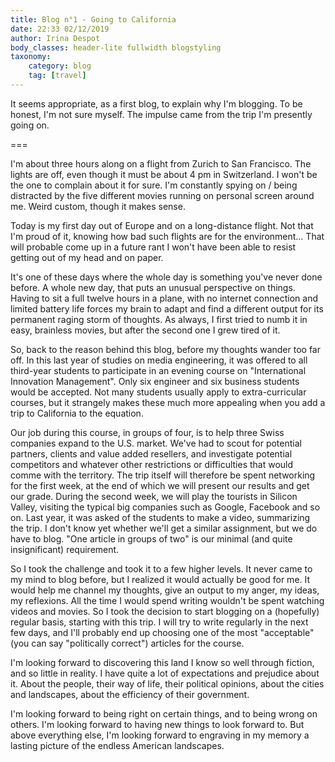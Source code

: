 ```yaml
---
title: Blog n°1 - Going to California
date: 22:33 02/12/2019 
author: Irina Despot
body_classes: header-lite fullwidth blogstyling
taxonomy:
    category: blog
    tag: [travel]
---
```


It seems appropriate, as a first blog, to explain why I'm blogging. To be honest, I'm not sure myself. The impulse came from the trip I'm presently going on.

===

I'm about three hours along on a flight from Zurich to San Francisco. The lights are off, even though it must be about 4 pm in Switzerland. I won't be the one to complain about it for sure. I'm constantly spying on / being distracted by the five different movies running on personal screen around me. Weird custom, though it makes sense.
 
Today is my first day out of Europe and on a long-distance flight. Not that I'm proud of it, knowing how bad such flights are for the environment… That will probable come up in a future rant I won't have been able to resist getting out of my head and on paper.
 
It's one of these days where the whole day is something you've never done before. A whole new day, that puts an unusual perspective on things. Having to sit a full twelve hours in a plane, with no internet connection and limited battery life forces my brain to adapt and find a different output for its permanent raging storm of thoughts. As always, I first tried to numb it in easy, brainless movies, but after the second one I grew tired of it.
 
So, back to the reason behind this blog, before my thoughts wander too far off. In this last year of studies on media engineering, it was offered to all third-year students to participate in an evening course on "International Innovation Management". Only six engineer and six business students would be accepted. Not many students usually apply to extra-curricular courses, but it strangely makes these much more appealing when you add a trip to California to the equation.
 
Our job during this course, in groups of four, is to help three Swiss companies expand to the U.S. market. We've had to scout for potential partners, clients and value added resellers, and investigate potential competitors and whatever other restrictions or difficulties that would comme with the territory. The trip itself will therefore be spent networking for the first week, at the end of which we will present our results and get our grade. During the second week, we will play the tourists in Silicon Valley, visiting the typical big companies such as Google, Facebook and so on. Last year, it was asked of the students to make a video, summarizing the trip. I don't know yet whether we'll get a similar assignment, but we do have to blog. "One article in groups of two" is our minimal (and quite insignificant) requirement.
 
So I took the challenge and took it to a few higher levels. It never came to my mind to blog before, but I realized it would actually be good for me. It would help me channel my thoughts, give an output to my anger, my ideas, my reflexions. All the time I would spend writing wouldn't be spent watching videos and movies. So I took the decision to start blogging on a (hopefully) regular basis, starting with this trip. I will try to write regularly in the next few days, and I'll probably end up choosing one of the most "acceptable" (you can say "politically correct") articles for the course.
 
I'm looking forward to discovering this land I know so well through fiction, and so little in reality. I have quite a lot of expectations and prejudice about it. About the people, their way of life, their political opinions, about the cities and landscapes, about the efficiency of their government.
 
I'm looking forward to being right on certain things, and to being wrong on others. I'm looking forward to having new things to look forward to. But above everything else, I'm looking forward to engraving in my memory a lasting picture of the endless American landscapes.